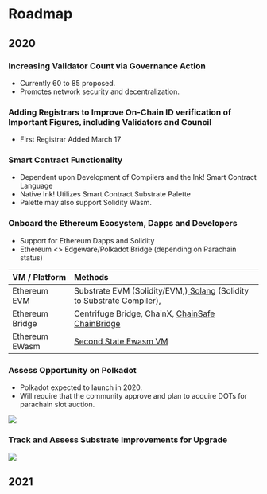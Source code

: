 # Roadmap

## 2020

### Increasing Validator Count via Governance Action

* Currently 60 to 85 proposed.
* Promotes network security and decentralization. 

### Adding Registrars to Improve On-Chain ID verification of Important Figures, including Validators and Council

* First Registrar Added March 17

### Smart Contract Functionality

* Dependent upon Development of Compilers and the Ink! Smart Contract Language
* Native Ink! Utilizes Smart Contract Substrate Palette
* Palette may also support Solidity Wasm.

### Onboard the Ethereum Ecosystem, Dapps and Developers

* Support for Ethereum Dapps and Solidity
* Ethereum &lt;&gt; Edgeware/Polkadot Bridge \(depending on Parachain status\)

| VM / Platform | Methods |
| :--- | :--- |
| Ethereum EVM | Substrate EVM \(Solidity/EVM,\)[ Solang](https://github.com/hyperledger-labs/solang) \(Solidity to Substrate Compiler\), |
| Ethereum Bridge | Centrifuge Bridge, ChainX, [ChainSafe ChainBridge](https://github.com/ChainSafe/ChainBridgeV2) |
| Ethereum EWasm | [Second State Ewasm VM](https://github.com/second-state/substrate-ewasm) |

### Assess Opportunity on Polkadot

* Polkadot expected to launch in 2020.
* Will require that the community approve and plan to acquire DOTs for parachain slot auction.

![](https://github.com/hicommonwealth/edgeware-documentation/tree/17538a7582222618c79acf5151bd55ec9f372e91/.gitbook/assets/image%20%2810%29.png)

### Track and Assess Substrate Improvements for Upgrade

![](https://github.com/hicommonwealth/edgeware-documentation/tree/17538a7582222618c79acf5151bd55ec9f372e91/.gitbook/assets/image%20%283%29.png)

## 2021

